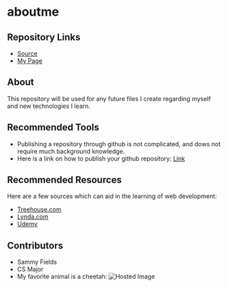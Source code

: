 # aboutme
## Repository Links
- [Source](https://www.wikipedia.org/)
- [My Page]()

## About
This repository will be used for any future files I create regarding myself and new technologies I learn.

## Recommended Tools
- Publishing a repository through github is not complicated, and dows not require much background knowledge.
- Here is a link on how to publish your github repository: [Link](https://help.github.com/articles/configuring-a-publishing-source-for-github-pages/)

## Recommended Resources
Here are a few sources which can aid in the learning of web development:
- [Treehouse.com](https://teamtreehouse.com/)
- [Lynda.com](https://www.lynda.com/)
- [Udemy](https://www.udemy.com/courses/development/)

## Contributors
- Sammy Fields
- CS Major
- My favorite animal is a cheetah:
![Hosted Image](https://upload.wikimedia.org/wikipedia/commons/e/ec/Cheetah_4_%2816309649223%29.jpg)
